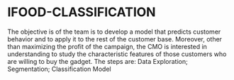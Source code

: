 # IFOOD-CLASSIFICATION
The objective is of the team is to develop a model that predicts customer behavior and to  apply it to the rest of the customer base. Moreover, other than maximizing the profit of the campaign, the CMO is interested in  understanding to study the characteristic features of those customers who are willing to buy  the gadget. The steps are: Data Exploration; Segmentation; Classification Model
